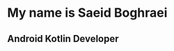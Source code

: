 My name is Saeid Boghraei
===============================

Android Kotlin Developer 
-----------------------------
